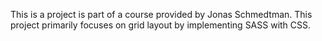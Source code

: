 This is a project is part of a course provided by Jonas Schmedtman. This project primarily focuses on grid layout by implementing SASS with CSS.
